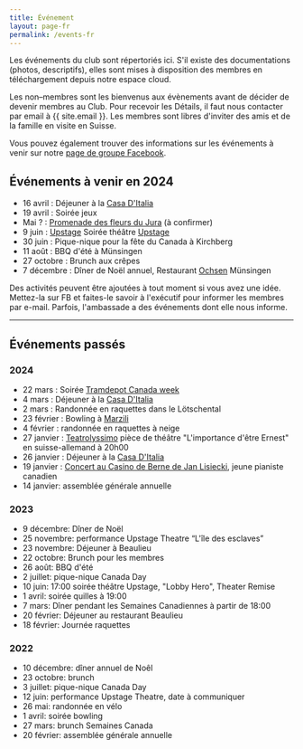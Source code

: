 ```yaml
---
title: Événement
layout: page-fr
permalink: /events-fr
---
```


Les événements du club sont répertoriés ici. S'il existe des documentations (photos, descriptifs), elles sont mises à disposition des membres en téléchargement depuis notre espace cloud.

Les non–membres sont les bienvenus aux évènements avant de décider de devenir membres au Club. Pour recevoir les Détails, il faut nous contacter par email à {{ site.email }}.
Les membres sont libres d'inviter des amis et de la famille en visite en Suisse.

Vous pouvez également trouver des informations sur les événements à venir sur notre [page de groupe Facebook](https://www.facebook.com/groups/canadaclubberne/).

## Événements à venir en 2024

- 16 avril : Déjeuner à la [Casa D'Italia](https://www.casaitalia.ch)
- 19 avril : Soirée jeux
- Mai ? : [Promenade des fleurs du Jura](https://jurapark-aargau.ch/themenwege-paerke?offer=44603) (à confirmer)
- 9 juin : [Upstage]() Soirée théâtre [Upstage](https://upstage.ch)
- 30 juin : Pique-nique pour la fête du Canada à Kirchberg
- 11 août : BBQ d'été à Münsingen
- 27 octobre : Brunch aux crêpes
- 7 décembre : Dîner de Noël annuel, Restaurant [Ochsen](https://www.ochsen-muensingen.ch) Münsingen

Des activités peuvent être ajoutées à tout moment si vous avez une idée. Mettez-la sur FB et faites-le savoir à l'exécutif pour informer les membres par e-mail.
Parfois, l'ambassade a des événements dont elle nous informe.

---

## Événements passés

### 2024

- 22 mars : Soirée [Tramdepot Canada week](https://altestramdepot.ch/de/Info/Restaurant/Kanada_Wochen)
- 4 mars : Déjeuner à la [Casa D'Italia](https://www.casaitalia.ch)
- 2 mars : Randonnée en raquettes dans le Lötschental
- 23 février : Bowling à [Marzili](https://www.bowling-marzili.ch)
- 4 février : randonnée en raquettes à neige
- 27 janvier : [Teatrolyssimo](https://www.teatrolyssimo.ch) pièce de théâtre "L'importance d'être Ernest" en suisse-allemand à 20h00
- 26 janvier : Déjeuner à la [Casa D'Italia](https://www.casaitalia.ch)
- 19 janvier : [Concert au Casino de Berne de Jan Lisiecki](https://www.casinobern.ch/programm/jan-lisiecki-2/), jeune pianiste canadien
- 14 janvier: assemblée générale annuelle

### 2023

- 9  décembre: Dîner de Noël
- 25 novembre: performance Upstage Theatre “L'île des esclaves”
- 23 novembre: Déjeuner à Beaulieu
- 22 octobre: Brunch pour les membres
- 26 août: BBQ d'été
- 2 juillet: pique-nique Canada Day
- 10 juin: 17:00 soirée théâtre Upstage, "Lobby Hero", Theater Remise
- 1 avril: soirée quilles à 19:00
- 7 mars: Dîner pendant les Semaines Canadiennes à partir de 18:00
- 20 février: Déjeuner au restaurant Beaulieu
- 18 février: Journée raquettes

### 2022

- 10 décembre: dîner annuel de Noêl
- 23 octobre: brunch
- 3 juillet: pique-nique Canada Day
- 12 juin: performance Upstage Theatre, date à communiquer
- 26 mai: randonnée en vélo
- 1 avril: soirée bowling
- 27 mars: brunch Semaines Canada
- 20 février: assemblée générale annuelle
